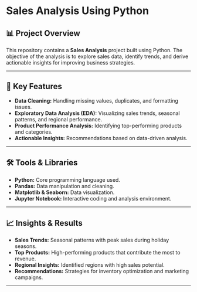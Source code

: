 # Sales Analysis Using Python

## 📊 Project Overview
This repository contains a **Sales Analysis** project built using Python. The objective of the analysis is to explore sales data, identify trends, and derive actionable insights for improving business strategies.

---

## 🚀 Key Features
- **Data Cleaning:** Handling missing values, duplicates, and formatting issues.
- **Exploratory Data Analysis (EDA):** Visualizing sales trends, seasonal patterns, and regional performance.
- **Product Performance Analysis:** Identifying top-performing products and categories.
- **Actionable Insights:** Recommendations based on data-driven analysis.

---

## 🛠️ Tools & Libraries
- **Python:** Core programming language used.
- **Pandas:** Data manipulation and cleaning.
- **Matplotlib & Seaborn:** Data visualization.
- **Jupyter Notebook:** Interactive coding and analysis environment.

---

## 📈 Insights & Results
- **Sales Trends:** Seasonal patterns with peak sales during holiday seasons.
- **Top Products:** High-performing products that contribute the most to revenue.
- **Regional Insights:** Identified regions with high sales potential.
- **Recommendations:** Strategies for inventory optimization and marketing campaigns.

---

